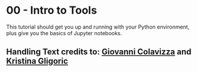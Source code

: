 # 00 - Intro to Tools

This tutorial should get you up and running with your Python environment, plus give you the basics of Jupyter notebooks.

## Handling Text credits to: [Giovanni Colavizza](https://www.giovannicolavizza.com/) and [Kristina Gligoric](https://kristinagligoric.github.io/)